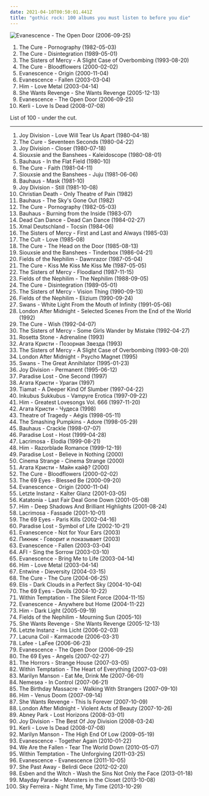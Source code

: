 ```yaml
---
date: 2021-04-10T00:50:01.441Z
title: "gothic rock: 100 albums you must listen to before you die"
---
```

![Evanescence - The Open Door (2006-09-25)](http://coverartarchive.org/release/b0a43312-26f6-46e1-b751-f24f54413e9f/6183360728-500.jpg "Evanescence - The Open Door (2006-09-25)")
<ol class="albums">
<li data-cover="http://coverartarchive.org/release/b0d6d8ad-02d7-3f08-9128-47c734c2c446/7947353809-500.jpg" data-tags="post-punk, gothic rock" role="button">The Cure - Pornography (1982-05-03)</li>
<li data-cover="http://coverartarchive.org/release/91fa2331-d8b4-4d1f-aa4d-53b1c54853e5/20885075891-500.jpg" data-tags="80s, new wave" role="button">The Cure - Disintegration (1989-05-01)</li>
<li data-cover="http://coverartarchive.org/release/f6938225-87a0-4c23-929f-278b61f93fca/5718773240-500.jpg" data-tags="gothic rock" role="button">The Sisters of Mercy - A Slight Case of Overbombing (1993-08-20)</li>
<li data-cover="http://coverartarchive.org/release/2e8cd5ae-2caf-4d4d-99ec-300c7fd57656/7799815972-500.jpg" data-tags="alternative, rock, gothic rock" role="button">The Cure - Bloodflowers (2000-02-02)</li>
<li data-cover="http://coverartarchive.org/release/5518dcfd-bcc5-422e-9f85-69d771cd2f5a/5961563350-500.jpg" data-tags="gothic rock, rock, gothic, evanescence" role="button">Evanescence - Origin (2000-11-04)</li>
<li data-cover="http://coverartarchive.org/release/0d36931b-831a-3663-90a1-57b2210e19f3/2107137774-500.jpg" data-tags="rock" role="button">Evanescence - Fallen (2003-03-04)</li>
<li data-cover="https://img.discogs.com/-lr80SWu3Q6ICo4nNSf8Y21MFk4=/fit-in/600x591/filters:strip_icc():format(jpeg):mode_rgb():quality(90)/discogs-images/R-3783951-1344287950-5460.jpeg.jpg" data-tags="love metal, him" role="button">Him - Love Metal (2003-04-14)</li>
<li data-cover="http://coverartarchive.org/release/86427535-9abb-4681-8c88-5c651e55d62a/8353381352-500.jpg" data-tags="darkwave" role="button">She Wants Revenge - She Wants Revenge (2005-12-13)</li>
<li data-cover="http://coverartarchive.org/release/b0a43312-26f6-46e1-b751-f24f54413e9f/6183360728-500.jpg" data-tags="rock, gothic rock" role="button">Evanescence - The Open Door (2006-09-25)</li>
<li data-cover="http://coverartarchive.org/release/7e03de41-4397-4757-9e8b-9703d19c8440/5877736768-500.jpg" data-tags="gothic rock, pop" role="button">Kerli - Love Is Dead (2008-07-08)</li>
</ol>
List of 100 - under the cut.
<!-- more -->

_________________

<ol class="albums">
<li data-cover="http://coverartarchive.org/release/7a241913-d3ec-4a4f-a0bf-46c3f8555fd8/24532302261-500.jpg" data-tags="post-punk" role="button">
Joy Division - Love Will Tear Us Apart (1980-04-18)
</li>
<li data-cover="http://coverartarchive.org/release/710f4e35-a355-45ba-b61f-2a969ff8e870/12483197648-500.jpg" data-tags="post-punk" role="button">
The Cure - Seventeen Seconds (1980-04-22)
</li>
<li data-cover="http://coverartarchive.org/release/97d8bb43-f46f-3460-92dc-d6acdb3f1279/14969806130-500.jpg" data-tags="post-punk" role="button">
Joy Division - Closer (1980-07-18)
</li>
<li data-cover="http://coverartarchive.org/release/3acddd36-87e5-3564-a424-a79f6184ce3a/13485029013-500.jpg" data-tags="post-punk" role="button">
Siouxsie and the Banshees - Kaleidoscope (1980-08-01)
</li>
<li data-cover="http://coverartarchive.org/release/6eac2f49-661a-4317-bc2b-71ec7debd8f9/3451488533-500.jpg" data-tags="post-punk" role="button">
Bauhaus - In the Flat Field (1980-10)
</li>
<li data-cover="http://coverartarchive.org/release/8d633474-f161-470b-b47c-cf6383f235a9/26974152489-500.jpg" data-tags="post-punk" role="button">
The Cure - Faith (1981-04-11)
</li>
<li data-cover="https://img.discogs.com/XOPyRLfC31I9Dm7U3IXpj-REJnI=/fit-in/600x586/filters:strip_icc():format(jpeg):mode_rgb():quality(90)/discogs-images/R-542812-1459165971-6457.jpeg.jpg" data-tags="post-punk" role="button">
Siouxsie and the Banshees - Juju (1981-06-06)
</li>
<li data-cover="http://coverartarchive.org/release/b3834afa-e54b-467f-87fb-f0b744bdf3ab/26204900712-500.jpg" data-tags="post-punk, gothic rock" role="button">
Bauhaus - Mask (1981-10)
</li>
<li data-cover="https://via.placeholder.com/450" data-tags="post-punk, new wave" role="button">
Joy Division - Still (1981-10-08)
</li>
<li data-cover="https://img.discogs.com/i8JUBpcOGj56pkM-e_tbsxPMhqA=/fit-in/600x600/filters:strip_icc():format(jpeg):mode_rgb():quality(90)/discogs-images/R-431237-1575075897-8255.jpeg.jpg" data-tags="deathrock" role="button">
Christian Death - Only Theatre of Pain (1982)
</li>
<li data-cover="http://coverartarchive.org/release/7981f14a-1bb5-3a36-99ce-a1377a17095b/26259040094-500.jpg" data-tags="post-punk, gothic rock" role="button">
Bauhaus - The Sky's Gone Out (1982)
</li>
<li data-cover="http://coverartarchive.org/release/b0d6d8ad-02d7-3f08-9128-47c734c2c446/7947353809-500.jpg" data-tags="post-punk, gothic rock" role="button">
The Cure - Pornography (1982-05-03)
</li>
<li data-cover="https://via.placeholder.com/450" data-tags="post-punk, gothic rock" role="button">
Bauhaus - Burning from the Inside (1983-07)
</li>
<li data-cover="http://coverartarchive.org/release/ced70589-aab2-4754-bd8a-14f776d3ac38/18169718837-500.jpg" data-tags="post-punk, darkwave" role="button">
Dead Can Dance - Dead Can Dance (1984-02-27)
</li>
<li data-cover="https://via.placeholder.com/450" data-tags="post-punk, gothic rock" role="button">
Xmal Deutschland - Tocsin (1984-06)
</li>
<li data-cover="http://coverartarchive.org/release/87ad4681-0652-4746-bb60-69cfa7964c35/14564351320-500.jpg" data-tags="gothic rock" role="button">
The Sisters of Mercy - First and Last and Always (1985-03)
</li>
<li data-cover="https://img.discogs.com/xdXOSbOn1BsO5GqS82UohghV5M4=/fit-in/600x579/filters:strip_icc():format(jpeg):mode_rgb():quality(90)/discogs-images/R-2371772-1280158614.jpeg.jpg" data-tags="80s, rock" role="button">
The Cult - Love (1985-08)
</li>
<li data-cover="http://coverartarchive.org/release/bc1bf979-4889-3d5e-8edd-bf1bcffa80c3/23483858382-500.jpg" data-tags="new wave, 80s" role="button">
The Cure - The Head on the Door (1985-08-13)
</li>
<li data-cover="https://img.discogs.com/x66YepUAjLxxtGjTHL_2o9GM0G4=/fit-in/600x600/filters:strip_icc():format(jpeg):mode_rgb():quality(90)/discogs-images/R-4829151-1376799074-8236.jpeg.jpg" data-tags="post-punk, gothic rock" role="button">
Siouxsie and the Banshees - Tinderbox (1986-04-21)
</li>
<li data-cover="https://img.discogs.com/TIAz6Bz2UuxTyMqQM4uyJgLnWLs=/fit-in/599x604/filters:strip_icc():format(jpeg):mode_rgb():quality(90)/discogs-images/R-608618-1221972276.jpeg.jpg" data-tags="gothic rock" role="button">
Fields of the Nephilim - Dawnrazor (1987-05-04)
</li>
<li data-cover="http://coverartarchive.org/release/03a3acfb-67ee-3353-a3f9-65a1af3a626e/7947298813-500.jpg" data-tags="post-punk, new wave, 80s, alternative" role="button">
The Cure - Kiss Me Kiss Me Kiss Me (1987-05-05)
</li>
<li data-cover="http://coverartarchive.org/release/da754b66-e53f-4de6-b76b-78865fcd5a2f/14564374105-500.jpg" data-tags="gothic rock" role="button">
The Sisters of Mercy - Floodland (1987-11-15)
</li>
<li data-cover="http://coverartarchive.org/release/1a3dab35-b315-4916-b09c-7da62d39d6ef/7610227207-500.jpg" data-tags="gothic rock" role="button">
Fields of the Nephilim - The Nephilim (1988-09-05)
</li>
<li data-cover="http://coverartarchive.org/release/91fa2331-d8b4-4d1f-aa4d-53b1c54853e5/20885075891-500.jpg" data-tags="80s, new wave" role="button">
The Cure - Disintegration (1989-05-01)
</li>
<li data-cover="http://coverartarchive.org/release/9c853b7d-d2ef-3b08-a7be-c6b3d04bd5a4/16646024551-500.jpg" data-tags="gothic rock" role="button">
The Sisters of Mercy - Vision Thing (1990-09-13)
</li>
<li data-cover="https://img.discogs.com/eRgVBJ_Za3lhnTW1WJPJUhTqk18=/fit-in/600x598/filters:strip_icc():format(jpeg):mode_rgb():quality(90)/discogs-images/R-379406-1337109620-1253.jpeg.jpg" data-tags="gothic rock" role="button">
Fields of the Nephilim - Elizium (1990-09-24)
</li>
<li data-cover="https://img.discogs.com/WOaRMRG6fv7SVBDgiWNapcJHm0M=/fit-in/600x603/filters:strip_icc():format(jpeg):mode_rgb():quality(90)/discogs-images/R-404236-1301203330.jpeg.jpg" data-tags="post-punk" role="button">
Swans - White Light From the Mouth of Infinity (1991-05-06)
</li>
<li data-cover="http://coverartarchive.org/release/8c750d3e-b0ae-4028-a00b-fdd05f435ab2/8157843330-500.jpg" data-tags="gothic rock" role="button">
London After Midnight - Selected Scenes From the End of the World (1992)
</li>
<li data-cover="http://coverartarchive.org/release/4284b81f-1731-313a-a4de-58b4c18a754a/5808321423-500.jpg" data-tags="90s, alternative" role="button">
The Cure - Wish (1992-04-07)
</li>
<li data-cover="http://coverartarchive.org/release/9643ead9-b88c-365a-a305-2eaf195c6e2a/3973678745-500.jpg" data-tags="gothic rock" role="button">
The Sisters of Mercy - Some Girls Wander by Mistake (1992-04-27)
</li>
<li data-cover="https://img.discogs.com/rtnj_2BTYn6h3HoffwLrEsyhVKc=/fit-in/600x600/filters:strip_icc():format(jpeg):mode_rgb():quality(90)/discogs-images/R-462651-1461287402-3948.jpeg.jpg" data-tags="gothic rock" role="button">
Rosetta Stone - Adrenaline (1993)
</li>
<li data-cover="https://via.placeholder.com/450" data-tags="gothic rock, darkwave, decadence, gothic" role="button">
Агата Кристи - Позорная Звезда (1993)
</li>
<li data-cover="http://coverartarchive.org/release/f6938225-87a0-4c23-929f-278b61f93fca/5718773240-500.jpg" data-tags="gothic rock" role="button">
The Sisters of Mercy - A Slight Case of Overbombing (1993-08-20)
</li>
<li data-cover="https://img.discogs.com/yPObFg9KYqKXzYR5KCVBb95NkEc=/fit-in/300x300/filters:strip_icc():format(jpeg):mode_rgb():quality(90)/discogs-images/R-1172126-1198088260.jpeg.jpg" data-tags="gothic rock, darkwave, gothic" role="button">
London After Midnight - Psycho Magnet (1995)
</li>
<li data-cover="http://coverartarchive.org/release/73503b2d-538f-431b-9ff4-2c6af04f7beb/10401957300-500.jpg" data-tags="post-punk, industrial" role="button">
Swans - The Great Annihilator (1995-01-23)
</li>
<li data-cover="http://coverartarchive.org/release/d7c9e8c6-b057-4f48-b04e-c460ec924eff/11920495341-500.jpg" data-tags="post-punk" role="button">
Joy Division - Permanent (1995-06-12)
</li>
<li data-cover="https://img.discogs.com/drEC4Qy-HSNgJ2g9Lo-wbWhccoY=/fit-in/600x600/filters:strip_icc():format(jpeg):mode_rgb():quality(90)/discogs-images/R-891780-1477933367-4382.jpeg.jpg" data-tags="gothic metal, gothic rock" role="button">
Paradise Lost - One Second (1997)
</li>
<li data-cover="http://coverartarchive.org/release/3b972e14-2e2f-4585-a428-644689de0e5a/3856728197-500.jpg" data-tags="gothic rock, gothic" role="button">
Агата Кристи - Ураган (1997)
</li>
<li data-cover="https://img.discogs.com/tXrQK9c_BRaoT_2IQivX_drvGHo=/fit-in/380x600/filters:strip_icc():format(jpeg):mode_rgb():quality(90)/discogs-images/R-3038961-1312877882.jpeg.jpg" data-tags="gothic metal" role="button">
Tiamat - A Deeper Kind Of Slumber (1997-04-22)
</li>
<li data-cover="http://coverartarchive.org/release/8f6128f3-6638-40d2-b9cd-dc069dba18b6/2115320360-500.jpg" data-tags="gothic rock, gothic" role="button">
Inkubus Sukkubus - Vampyre Erotica (1997-09-22)
</li>
<li data-cover="https://img.discogs.com/5p0bYzMxbO-g0FixydX4t22HKkI=/fit-in/600x492/filters:strip_icc():format(jpeg):mode_rgb():quality(90)/discogs-images/R-4736214-1435140831-9496.jpeg.jpg" data-tags="love metal, gothic rock" role="button">
Him - Greatest Lovesongs Vol. 666 (1997-11-20)
</li>
<li data-cover="http://coverartarchive.org/release/cc28a1e5-3497-4b59-9163-7bf78651a0e6/3856745463-500.jpg" data-tags="gothic rock, darkwave, dark electro" role="button">
Агата Кристи - Чудеса (1998)
</li>
<li data-cover="https://img.discogs.com/k0jZTlvf2cXLRUHH9SrPiwBGokE=/fit-in/300x300/filters:strip_icc():format(jpeg):mode_rgb():quality(90)/discogs-images/R-1075260-1325031345.jpeg.jpg" data-tags="gothic metal" role="button">
Theatre of Tragedy - Aégis (1998-05-11)
</li>
<li data-cover="http://coverartarchive.org/release/dcae11f6-16e0-4efc-9b14-9a6497ca6150/8920454022-500.jpg" data-tags="alternative, 90s" role="button">
The Smashing Pumpkins - Adore (1998-05-29)
</li>
<li data-cover="https://img.discogs.com/RSQPWodEiDmoouF1zpMyYetBs68=/fit-in/300x265/filters:strip_icc():format(jpeg):mode_rgb():quality(90)/discogs-images/R-9240622-1477196357-9049.jpeg.jpg" data-tags="post-punk" role="button">
Bauhaus - Crackle (1998-07-07)
</li>
<li data-cover="https://img.discogs.com/IrPgeuAaT2g3YFS9j_LV1JErqJw=/fit-in/600x600/filters:strip_icc():format(jpeg):mode_rgb():quality(90)/discogs-images/R-3981598-1351321028-9016.jpeg.jpg" data-tags="synthpop" role="button">
Paradise Lost - Host (1999-04-28)
</li>
<li data-cover="https://img.discogs.com/kghbP0cZiuZgaQ_jVxLPPJPBXSI=/fit-in/478x742/filters:strip_icc():format(jpeg):mode_rgb():quality(90)/discogs-images/R-7173385-1435353547-9883.jpeg.jpg" data-tags="gothic metal, gothic" role="button">
Lacrimosa - Elodia (1999-08-21)
</li>
<li data-cover="http://coverartarchive.org/release/c38d4983-987f-35b9-9683-932192d5e3c4/19881038050-500.jpg" data-tags="love metal" role="button">
Him - Razorblade Romance (1999-12-19)
</li>
<li data-cover="https://img.discogs.com/edGEGZLOD16Kv6kByAo9_kEeeSg=/fit-in/600x594/filters:strip_icc():format(jpeg):mode_rgb():quality(90)/discogs-images/R-1130922-1194544860.jpeg.jpg" data-tags="gothic metal" role="button">
Paradise Lost - Believe in Nothing (2000)
</li>
<li data-cover="http://coverartarchive.org/release/3a168ff2-782c-472c-878e-5b149a2c0522/23931771943-500.jpg" data-tags="deathrock, gothic rock" role="button">
Cinema Strange - Cinema Strange (2000)
</li>
<li data-cover="http://coverartarchive.org/release/d044b55e-0167-4db0-8d6a-6af4557a9a2f/4826972311-500.jpg" data-tags="gothic rock" role="button">
Агата Кристи - Майн кайф? (2000)
</li>
<li data-cover="http://coverartarchive.org/release/2e8cd5ae-2caf-4d4d-99ec-300c7fd57656/7799815972-500.jpg" data-tags="alternative, rock, gothic rock" role="button">
The Cure - Bloodflowers (2000-02-02)
</li>
<li data-cover="https://img.discogs.com/kqRN-zCX6xcbe2idK_IDCANsMXo=/fit-in/600x533/filters:strip_icc():format(jpeg):mode_rgb():quality(90)/discogs-images/R-3822578-1355881869-9489.jpeg.jpg" data-tags="gothic rock" role="button">
The 69 Eyes - Blessed Be (2000-09-20)
</li>
<li data-cover="http://coverartarchive.org/release/5518dcfd-bcc5-422e-9f85-69d771cd2f5a/5961563350-500.jpg" data-tags="gothic rock, rock, gothic, evanescence" role="button">
Evanescence - Origin (2000-11-04)
</li>
<li data-cover="http://coverartarchive.org/release/f5e9663a-ef6e-44ef-bb12-3d1035614a82/9279630913-500.jpg" data-tags="gothic, gothic rock" role="button">
Letzte Instanz - Kalter Glanz (2001-03-05)
</li>
<li data-cover="http://coverartarchive.org/release/1d2cfca8-1cdf-4a98-8bd5-0769b97769dc/3597667276-500.jpg" data-tags="doom metal" role="button">
Katatonia - Last Fair Deal Gone Down (2001-05-08)
</li>
<li data-cover="https://img.discogs.com/ni7uCf-iPt8QlOnZvnvuy2QwB-w=/fit-in/600x529/filters:strip_icc():format(jpeg):mode_rgb():quality(90)/discogs-images/R-1035230-1552926164-8622.jpeg.jpg" data-tags="love metal" role="button">
Him - Deep Shadows And Brilliant Highlights (2001-08-24)
</li>
<li data-cover="https://img.discogs.com/wdd4p_tJ4rIY5k3ahZROER-oDZA=/fit-in/600x450/filters:strip_icc():format(jpeg):mode_rgb():quality(90)/discogs-images/R-9256865-1477485793-3525.jpeg.jpg" data-tags="gothic metal, gothic" role="button">
Lacrimosa - Fassade (2001-10-01)
</li>
<li data-cover="http://coverartarchive.org/release/80f70658-2074-4471-b1ab-11562a783cc0/2133707556-500.jpg" data-tags="rock, finnish, gothic rock, the 69 eyes" role="button">
The 69 Eyes - Paris Kills (2002-04-16)
</li>
<li data-cover="http://coverartarchive.org/release/a1f47d19-685b-4448-a452-a051088ac144/7730383719-500.jpg" data-tags="gothic metal" role="button">
Paradise Lost - Symbol of Life (2002-10-21)
</li>
<li data-cover="http://coverartarchive.org/release/9045185f-a666-488d-b63e-4e6fc141bb0a/1226061435-500.jpg" data-tags="rock, gothic rock, evanescence" role="button">
Evanescence - Not for Your Ears (2003)
</li>
<li data-cover="https://img.discogs.com/5POZRB78GKsIKyN1T4kCXA3AigY=/fit-in/600x535/filters:strip_icc():format(jpeg):mode_rgb():quality(90)/discogs-images/R-2732772-1298552037.jpeg.jpg" data-tags="gothic rock, gothic" role="button">
Пикник - Говорит и показывает (2003)
</li>
<li data-cover="http://coverartarchive.org/release/0d36931b-831a-3663-90a1-57b2210e19f3/2107137774-500.jpg" data-tags="rock" role="button">
Evanescence - Fallen (2003-03-04)
</li>
<li data-cover="https://img.discogs.com/DmrGqQLFUrLoC-xhHEnLUml8Ldk=/fit-in/600x640/filters:strip_icc():format(jpeg):mode_rgb():quality(90)/discogs-images/R-2811694-1604423801-9427.jpeg.jpg" data-tags="punk rock, punk, alternative rock" role="button">
AFI - Sing the Sorrow (2003-03-10)
</li>
<li data-cover="http://coverartarchive.org/release/0a95fcf2-e586-4002-9222-8a6451ac8d45/8906915408-500.jpg" data-tags="gothic rock, female fronted metal, metal" role="button">
Evanescence - Bring Me to Life (2003-04-14)
</li>
<li data-cover="https://img.discogs.com/-lr80SWu3Q6ICo4nNSf8Y21MFk4=/fit-in/600x591/filters:strip_icc():format(jpeg):mode_rgb():quality(90)/discogs-images/R-3783951-1344287950-5460.jpeg.jpg" data-tags="love metal, him" role="button">
Him - Love Metal (2003-04-14)
</li>
<li data-cover="http://coverartarchive.org/release/de3bd933-36b8-49aa-8d2d-55d0a86e64a9/27340748738-500.jpg" data-tags="doom metal, gothic metal, gothic rock, love metal, entwine" role="button">
Entwine - Dieversity (2004-03-15)
</li>
<li data-cover="http://coverartarchive.org/release/25e2716b-2c65-3ef8-b4ff-afc96570347d/7947383918-500.jpg" data-tags="post-punk, rock, alternative" role="button">
The Cure - The Cure (2004-06-25)
</li>
<li data-cover="http://coverartarchive.org/release/844dba59-e6fd-4da8-b024-8b8dcb9d11ec/15850705428-500.jpg" data-tags="gothic metal, female fronted metal" role="button">
Elis - Dark Clouds in a Perfect Sky (2004-10-04)
</li>
<li data-cover="https://img.discogs.com/Z5gcGJPTwrTliMRhjgGFjuSNitc=/fit-in/600x595/filters:strip_icc():format(jpeg):mode_rgb():quality(90)/discogs-images/R-2970780-1379532440-8207.jpeg.jpg" data-tags="gothic rock" role="button">
The 69 Eyes - Devils (2004-10-22)
</li>
<li data-cover="http://coverartarchive.org/release/b0d338fa-6935-4aa6-b891-a51c37217e43/4630453378-500.jpg" data-tags="symphonic metal" role="button">
Within Temptation - The Silent Force (2004-11-15)
</li>
<li data-cover="http://coverartarchive.org/release/415d1dea-4107-49e0-8fbe-cba8cf607d86/9469978707-500.jpg" data-tags="rock, evanescence, live" role="button">
Evanescence - Anywhere but Home (2004-11-22)
</li>
<li data-cover="http://coverartarchive.org/release/a94bce4d-ae54-4965-b388-c4c045d756ae/5086482774-500.jpg" data-tags="love metal" role="button">
Him - Dark Light (2005-09-19)
</li>
<li data-cover="http://coverartarchive.org/release/70b4ad53-e679-4224-8a95-a81edffb747f/10909822706-500.jpg" data-tags="gothic rock" role="button">
Fields of the Nephilim - Mourning Sun (2005-10)
</li>
<li data-cover="http://coverartarchive.org/release/86427535-9abb-4681-8c88-5c651e55d62a/8353381352-500.jpg" data-tags="darkwave" role="button">
She Wants Revenge - She Wants Revenge (2005-12-13)
</li>
<li data-cover="http://coverartarchive.org/release/d8e4f746-f031-4f66-b19e-a299c4d571bf/8034544119-500.jpg" data-tags="gothic rock, folk rock" role="button">
Letzte Instanz - Ins Licht (2006-02-03)
</li>
<li data-cover="https://img.discogs.com/V8UceZO9Srky9tfV1RFMDVb9zQc=/fit-in/600x586/filters:strip_icc():format(jpeg):mode_rgb():quality(90)/discogs-images/R-4703888-1610152404-9795.jpeg.jpg" data-tags="gothic metal" role="button">
Lacuna Coil - Karmacode (2006-03-31)
</li>
<li data-cover="http://coverartarchive.org/release/77de0c94-8433-47db-b755-460391bb8a9c/27320358488-500.jpg" data-tags="rock, gothic rock, female vocalists, deutsch, good songs" role="button">
Lafee - LaFee (2006-06-23)
</li>
<li data-cover="http://coverartarchive.org/release/b0a43312-26f6-46e1-b751-f24f54413e9f/6183360728-500.jpg" data-tags="rock, gothic rock" role="button">
Evanescence - The Open Door (2006-09-25)
</li>
<li data-cover="https://img.discogs.com/dEADnWZ22h2m69wsaK7UmA5euVs=/fit-in/600x600/filters:strip_icc():format(jpeg):mode_rgb():quality(90)/discogs-images/R-8453695-1462473692-2954.jpeg.jpg" data-tags="gothic rock" role="button">
The 69 Eyes - Angels (2007-02-27)
</li>
<li data-cover="http://coverartarchive.org/release/dbe1dc97-6b49-4393-8898-dcce1bc654cc/16182961071-500.jpg" data-tags="garage rock, garage punk, post-punk" role="button">
The Horrors - Strange House (2007-03-05)
</li>
<li data-cover="http://coverartarchive.org/release/ab50ac75-91ce-36a3-99b1-6e5e15aad912/5782076120-500.jpg" data-tags="symphonic metal" role="button">
Within Temptation - The Heart of Everything (2007-03-09)
</li>
<li data-cover="https://img.discogs.com/W0CSa9C1T3w-Noz--iomfu9PawU=/fit-in/476x467/filters:strip_icc():format(jpeg):mode_rgb():quality(90)/discogs-images/R-4514401-1372412382-9887.jpeg.jpg" data-tags="industrial rock" role="button">
Marilyn Manson - Eat Me, Drink Me (2007-06-01)
</li>
<li data-cover="http://coverartarchive.org/release/a278e457-bf21-489c-9c06-02ca8fb60343/3098115173-500.jpg" data-tags="gothic metal, symphonic metal, female fronted metal, nemesea" role="button">
Nemesea - In Control (2007-06-21)
</li>
<li data-cover="http://coverartarchive.org/release/0e51fc11-576b-3cfe-97fc-b006d9a90a2d/5307514978-500.jpg" data-tags="industrial, industrial rock, electronic" role="button">
The Birthday Massacre - Walking With Strangers (2007-09-10)
</li>
<li data-cover="http://coverartarchive.org/release/6d322992-2616-4364-ad9e-7a5d744dc1a5/19881039421-500.jpg" data-tags="love metal" role="button">
Him - Venus Doom (2007-09-14)
</li>
<li data-cover="https://img.discogs.com/Sxo4nFriUAdS19t0_jH9wXD3j7Q=/fit-in/570x562/filters:strip_icc():format(jpeg):mode_rgb():quality(90)/discogs-images/R-3684711-1340284168-9057.jpeg.jpg" data-tags="darkwave" role="button">
She Wants Revenge - This Is Forever (2007-10-09)
</li>
<li data-cover="https://img.discogs.com/TJdyYz9GEL45vcjhQ81s6IiId1o=/fit-in/500x500/filters:strip_icc():format(jpeg):mode_rgb():quality(90)/discogs-images/R-1171505-1198031609.jpeg.jpg" data-tags="gothic rock" role="button">
London After Midnight - Violent Acts of Beauty (2007-10-26)
</li>
<li data-cover="https://img.discogs.com/J2D81mRrRpIr7DJpPma6hE1lX4c=/fit-in/500x500/filters:strip_icc():format(jpeg):mode_rgb():quality(90)/discogs-images/R-1959985-1255110251.jpeg.jpg" data-tags="gothic rock, everything, steampunk, my collection, brought to you by the letter a, angstwave, sleepless, gothcore, nice and dark, a park, coming summer melancholy, album steampunk industrial" role="button">
Abney Park - Lost Horizons (2008-03-01)
</li>
<li data-cover="http://coverartarchive.org/release/add9be65-7960-4fb7-beac-c4c34243b095/9370672975-500.jpg" data-tags="rock, new wave, post-punk" role="button">
Joy Division - The Best Of Joy Division (2008-03-24)
</li>
<li data-cover="http://coverartarchive.org/release/7e03de41-4397-4757-9e8b-9703d19c8440/5877736768-500.jpg" data-tags="gothic rock, pop" role="button">
Kerli - Love Is Dead (2008-07-08)
</li>
<li data-cover="http://coverartarchive.org/release/a4659f71-2c62-4aa4-813a-b9e2924d8a50/2554039402-500.jpg" data-tags="industrial rock, alternative rock" role="button">
Marilyn Manson - The High End Of Low (2009-05-19)
</li>
<li data-cover="http://coverartarchive.org/release/fc4fe161-760e-4200-990a-5d043977cb56/9020464539-500.jpg" data-tags="rock, female vocalists, gothic rock" role="button">
Evanescence - Together Again (2010-01-22)
</li>
<li data-cover="http://coverartarchive.org/release/d0613007-0298-4ca6-b1f2-4b88dae63742/1693672754-500.jpg" data-tags="rock, alternative rock" role="button">
We Are the Fallen - Tear The World Down (2010-05-07)
</li>
<li data-cover="http://coverartarchive.org/release/fa2c2a08-5f73-4ace-86e2-2f6d74b42914/2094872063-500.jpg" data-tags="symphonic metal" role="button">
Within Temptation - The Unforgiving (2011-03-25)
</li>
<li data-cover="http://coverartarchive.org/release/dca58b08-9e7b-4a1d-bd1a-3f8cfd39c65d/4338440659-500.jpg" data-tags="rock, alternative rock" role="button">
Evanescence - Evanescence (2011-10-05)
</li>
<li data-cover="https://img.discogs.com/4U4FsAlx5bJw_M9SFpu3JIqAUZQ=/fit-in/600x600/filters:strip_icc():format(jpeg):mode_rgb():quality(90)/discogs-images/R-4242505-1364551957-2976.jpeg.jpg" data-tags="post-punk, gothic rock, gothic" role="button">
She Past Away - Belirdi Gece (2012-02-20)
</li>
<li data-cover="https://img.discogs.com/K3HHAaKOZArCSdgaJG0Hpq5wTRY=/fit-in/600x600/filters:strip_icc():format(jpeg):mode_rgb():quality(90)/discogs-images/R-4206704-1358536944-7924.jpeg.jpg" data-tags="electronica, experimental, female vocalists, gothic rock" role="button">
Esben and the Witch - Wash the Sins Not Only the Face (2013-01-18)
</li>
<li data-cover="http://coverartarchive.org/release/67331ae2-d391-4cfd-bf4e-586d5cdaf55a/7760393605-500.jpg" data-tags="alternative rock, gothic rock" role="button">
Mayday Parade - Monsters in the Closet (2013-10-08)
</li>
<li data-cover="http://coverartarchive.org/release/185d0b3a-3a56-4db8-8e80-2e47861d078b/12033804091-500.jpg" data-tags="indie pop, noise pop, indie rock, pop, rock, synthpop, alternative" role="button">
Sky Ferreira - Night Time, My Time (2013-10-29)
</li>
</ol>